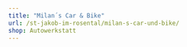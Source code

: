 ```yaml
---
title: "Milan´s Car & Bike"
url: /st-jakob-im-rosental/milan-s-car-und-bike/
shop: Autowerkstatt
---
```

